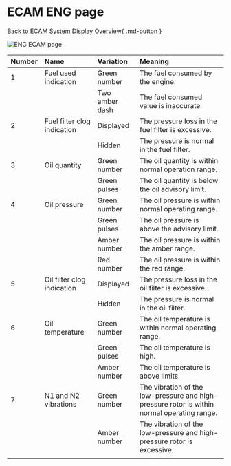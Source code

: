 # ECAM ENG page

[Back to ECAM System Display Overview](index.md){ .md-button }

![ENG ECAM page](../../../assets/a32nx-briefing/ecam/eng.png "ENG ECAM page")

| Number | Name                        | Variation      | Meaning                                                                                     |
|:-------|:----------------------------|:---------------|:--------------------------------------------------------------------------------------------|
| 1      | Fuel used indication        | Green number   | The fuel consumed by the engine.                                                            |
|        |                             | Two amber dash | The fuel consumed value is inaccurate.                                                      |
| 2      | Fuel filter clog indication | Displayed      | The pressure loss in the fuel filter is excessive.                                          |
|        |                             | Hidden         | The pressure is normal in the fuel filter.                                                  |
| 3      | Oil quantity                | Green number   | The oil quantity is within normal operation range.                                          |
|        |                             | Green pulses   | The oil quantity is below the oil advisory limit.                                           |
| 4      | Oil pressure                | Green number   | The oil pressure is within normal operating range.                                          |
|        |                             | Green pulses   | The oil pressure is above the advisory limit.                                               |
|        |                             | Amber number   | The oil pressure is within the amber range.                                                 |
|        |                             | Red number     | The oil pressure is within the red range.                                                   |
| 5      | Oil filter clog indication  | Displayed      | The pressure loss in the oil filter is excessive.                                           |
|        |                             | Hidden         | The pressure is normal in the oil filter.                                                   |
| 6      | Oil temperature             | Green number   | The oil temperature is within normal operating range.                                       |
|        |                             | Green pulses   | The oil temperature is high.                                                                |
|        |                             | Amber number   | The oil temperature is above limits.                                                        |
| 7      | N1 and N2 vibrations        | Green number   | The vibration of the low-pressure and high-pressure rotor is within normal operating range. |
|        |                             | Amber number   | The vibration of the low-pressure and high-pressure rotor is excessive.                     |
|        |                             |                |                                                                                             |

